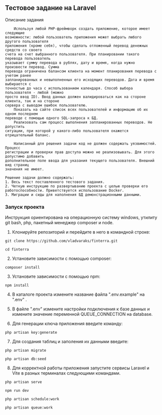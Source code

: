 ## Тестовое задание на Laravel

Описание задания
```
    Используя любой PHP-фреймворк создать приложение, которое имеет следующие
возможности: любой пользователь приложения может выбрать любого другого пользователя
приложения (кроме себя), чтобы сделать отложенный перевод денежных средств со своего
счета на счет выбранного пользователя. При планировании такого перевода пользователь
указывает сумму перевода в рублях, дату и время, когда нужно произвести перевод. Сумма
перевода ограничена балансом клиента на момент планирования перевода с учетом ранее
запланированных и невыполненных его исходящих переводов. Дата и время выбирается с
точностью до часа с использованием календаря. Способ выбора пользователя - любой (можно
просто ввод ID). Ввод данных должен валидироваться как на стороне клиента, так и на стороне
сервера с выводом ошибок пользователю.
    Показать на сайте список всех пользователей и информацию об их одном последнем
переводе с помощью одного SQL-запроса к БД.
    Реализовать сам процесс выполнения запланированных переводов. Не допустить
ситуации, при которой у какого-либо пользователя окажется отрицательный баланс.

    Написанный для решения задачи код не должен содержать уязвимостей. Процесс
регистрации и проверки прав доступа можно не реализовывать. Для этого допустимо добавить
дополнительное поле ввода для указания текущего пользователя. Внешний вид страниц
значения не имеет.

Решение задачи должно содержать:
1. Весь текст поставленного тестового задания.
2. Четкую инструкцию по развертыванию проекта с целью проверки его
работоспособности. Приветствуется использование Docker.
3. Миграции и сиды для наполнения БД демонстрационными данными.

```

### **Запуск проекта**

Инструкция ориентирована на операционную систему windows, утилиту git bash, php,
пакетный менеджер composer и node.

1. Клонируйте репозиторий и перейдите в него в командной строке:

```
git clone https://github.com/vladvaraks/finterra.git
```
```
cd finterra
```

2. Установите зависимости с помощью composer:

```
composer install
```

3. Установите зависимости с помощью npm:

```
npm install
```

4. В каталоге проекта измените название файла ".env.example" на ".env" .

5. В файле ".env" измените настройки подключения к базе данных и измените значение переменной QUEUE_CONNECTION на database.

6. Для генерации ключа приложения введите команду:

```
php artisan key:generate
```

7. Для создания таблиц и заполения их данными введите:

```
php artisan migrate
```

```
php artisan db:seed
```

8. Для корректной работы приложения запустите сервисы Laravel и Vite в разных терминалах следующими командами.

```
php artisan serve
```

```
npm run dev
```

```
php artisan schedule:work
```

```
php artisan queue:work
```